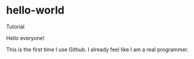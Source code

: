 # hello-world
Tutorial

Hello everyone!

This is the first time I use Github. I already feel like I am a real programmer.
